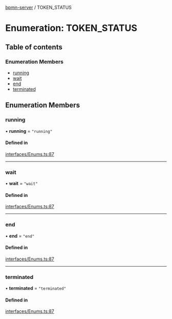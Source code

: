 [bpmn-server](../readme.md) / TOKEN\_STATUS

# Enumeration: TOKEN\_STATUS

## Table of contents

### Enumeration Members

- [running](TOKEN_STATUS.md#running)
- [wait](TOKEN_STATUS.md#wait)
- [end](TOKEN_STATUS.md#end)
- [terminated](TOKEN_STATUS.md#terminated)

## Enumeration Members

### running

• **running** = ``"running"``

#### Defined in

[interfaces/Enums.ts:87](https://github.com/bpmnServer/bpmn-server/blob/d8a5b7d/src/interfaces/Enums.ts#L87)

___

### wait

• **wait** = ``"wait"``

#### Defined in

[interfaces/Enums.ts:87](https://github.com/bpmnServer/bpmn-server/blob/d8a5b7d/src/interfaces/Enums.ts#L87)

___

### end

• **end** = ``"end"``

#### Defined in

[interfaces/Enums.ts:87](https://github.com/bpmnServer/bpmn-server/blob/d8a5b7d/src/interfaces/Enums.ts#L87)

___

### terminated

• **terminated** = ``"terminated"``

#### Defined in

[interfaces/Enums.ts:87](https://github.com/bpmnServer/bpmn-server/blob/d8a5b7d/src/interfaces/Enums.ts#L87)
